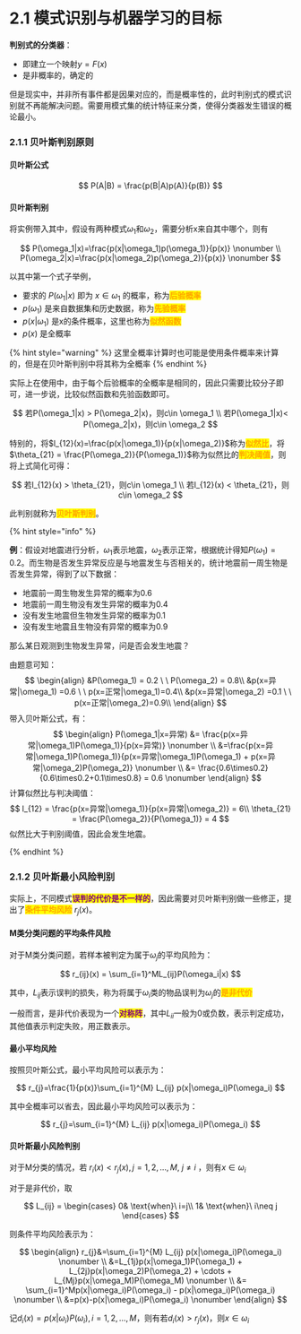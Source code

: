 # 2.1 模式识别与机器学习的目标

**判别式的分类器**：

* 即建立一个映射$y=F(x)$
* 是非概率的，确定的

但是现实中，并非所有事件都是因果对应的，而是概率性的，此时判别式的模式识别就不再能解决问题。需要用模式集的统计特征来分类，使得分类器发生错误的概论最小。

### 2.1.1 贝叶斯判别原则

#### 贝叶斯公式

$$
P(A|B) = \frac{p(B|A)p(A)}{p(B)}
$$

#### 贝叶斯判别

将实例带入其中，假设有两种模式$\omega_1$和$\omega_2$，需要分析x来自其中哪个，则有

$$
P(\omega_1|x)=\frac{p(x|\omega_1)p(\omega_1)}{p(x)} \nonumber
\\ 
P(\omega_2|x)=\frac{p(x|\omega_2)p(\omega_2)}{p(x)} \nonumber
$$

以其中第一个式子举例，

* 要求的 $P(\omega_1|x)$ 即为 $x \in \omega_1$ 的概率，称为<mark style="color:orange;">**后验概率**</mark>
* $p(\omega_1)$ 是来自数据集和历史数据，称为<mark style="color:orange;">**先验概率**</mark>
* $p(x|\omega_1)$ 是x的条件概率，这里也称为<mark style="color:orange;">**似然函数**</mark>
* $p(x)$ 是全概率

{% hint style="warning" %}
这里全概率计算时也可能是使用条件概率来计算的，但是在贝叶斯判别中将其称为全概率
{% endhint %}

实际上在使用中，由于每个后验概率的全概率是相同的，因此只需要比较分子即可，进一步说，比较似然函数和先验函数即可。

$$
若P(\omega_1|x) > P(\omega_2|x)，则c\in \omega_1 
\\ 
若P(\omega_1|x)< P(\omega_2|x)，则c\in \omega_2
$$

特别的，将$l_{12}(x)=\frac{p(x|\omega_1)}{p(x|\omega_2)}$称为<mark style="color:orange;">**似然比**</mark>，将$\theta_{21} = \frac{P(\omega_2)}{P(\omega_1)}$称为似然比的<mark style="color:orange;">**判决阈值**</mark>，则将上式简化可得：

$$
若l_{12}(x) > \theta_{21}，则c\in \omega_1 \\ 若l_{12}(x) < \theta_{21}，则c\in \omega_2
$$

此判别就称为<mark style="color:orange;">**贝叶斯判别**</mark>。

{% hint style="info" %}

**例**：假设对地震进行分析，$\omega_1$表示地震，$\omega_2$表示正常，根据统计得知$P(\omega_1)=0.2$。而生物是否发生异常反应是与地震发生与否相关的，统计地震前一周生物是否发生异常，得到了以下数据：

- 地震前一周生物发生异常的概率为0.6
- 地震前一周生物没有发生异常的概率为0.4
- 没有发生地震但生物发生异常的概率为0.1
- 没有发生地震且生物没有异常的概率为0.9

那么某日观测到生物发生异常，问是否会发生地震？



由题意可知：
$$
\begin{align}
&P(\omega_1) = 0.2 \ \ P(\omega_2) = 0.8\\
&p(x=异常|\omega_1) =0.6 \ \ p(x=正常|\omega_1)=0.4\\
&p(x=异常|\omega_2) =0.1 \ \ p(x=正常|\omega_2)=0.9\\
\end{align}
$$
带入贝叶斯公式，有：
$$
\begin{align}
P(\omega_1|x=异常) &= \frac{p(x=异常|\omega_1)P(\omega_1)}{p(x=异常)} \nonumber
\\
&=\frac{p(x=异常|\omega_1)P(\omega_1)}{p(x=异常|\omega_1)P(\omega_1) + p(x=异常|\omega_2)P(\omega_2)} \nonumber
\\
&= \frac{0.6\times0.2}{0.6\times0.2+0.1\times0.8} = 0.6 \nonumber
\end{align}
$$
计算似然比与判决阈值：
$$
l_{12} = \frac{p(x=异常|\omega_1)}{p(x=异常|\omega_2)} = 6\\
\theta_{21} = \frac{P(\omega_2)}{P(\omega_1)} = 4
$$
似然比大于判别阈值，因此会发生地震。

{% endhint %}

### 2.1.2 贝叶斯最小风险判别

实际上，不同模式<mark style="color:purple;">**误判的代价是不一样的**</mark>，因此需要对贝叶斯判别做一些修正，提出了<mark style="color:orange;">**条件平均风险**</mark> $r_j(x)$。

#### M类分类问题的平均条件风险

对于M类分类问题，若样本被判定为属于$\omega_j$的平均风险为：

$$
r_{ij}(x) = \sum_{i=1}^ML_{ij}P(\omega_i|x)
$$

其中，$L_{ij}$表示误判的损失，称为将属于$\omega_i$类的物品误判为$\omega_j$的<mark style="color:orange;">**是非代价**</mark>

一般而言，是非代价表现为一个<mark style="color:purple;">**对称阵**</mark>，其中$L_{ii}$一般为0或负数，表示判定成功，其他值表示判定失败，用正数表示。

#### 最小平均风险

按照贝叶斯公式，最小平均风险可以表示为：

$$
r_{j}=\frac{1}{p(x)}\sum_{i=1}^{M} L_{ij} p(x|\omega_i)P(\omega_i)
$$

其中全概率可以省去，因此最小平均风险可以表示为：

$$
r_{j}=\sum_{i=1}^{M} L_{ij} p(x|\omega_i)P(\omega_i)
$$

#### 贝叶斯最小风险判别

对于M分类的情况，若 $r_i(x) < r_j(x),j=1,2,\dots,M,\ j\neq i$ ，则有$x \in \omega_i$

对于是非代价，取

$$
L_{ij} = \begin{cases} 0& \text{when}\ i=j\\ 1& \text{when}\ i\neq j \end{cases}
$$

则条件平均风险表示为：

$$
\begin{align} 
r_{j}&=\sum_{i=1}^{M} L_{ij} p(x|\omega_i)P(\omega_i) \nonumber
\\ 
&=L_{1j}p(x|\omega_1)P(\omega_1) + L_{2j}p(x|\omega_2)P(\omega_2) + \cdots + L_{Mj}p(x|\omega_M)P(\omega_M) \nonumber
\\ 
&= \sum_{i=1}^Mp(x|\omega_i)P(\omega_i) - p(x|\omega_i)P(\omega_i) \nonumber
\\ 
&=p(x)-p(x|\omega_i)P(\omega_i) \nonumber
\end{align}
$$

记$d_i(x)=p(x|\omega_i)P(\omega_i),i=1,2,\dots,M$，则有若$d_i(x) > r_j(x)$，则$x \in \omega_i$
